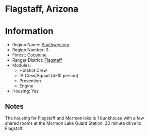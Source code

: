 
Flagstaff, Arizona
==================
  
# Information  
* Region Name: [Southwestern]()  
* Region Number: 3  
* Forest: [Coconino](https://www.fs.usda.gov/coconino)  
* Ranger District: [Flagstaff]()  
* Modules:  
  - Hotshot Crew  
  - IA Crew/Squad (4-10 person)  
  - Prevention  
  - Engine  
* Housing: Yes  
  
## Notes

The housing for Flagstaff and Mormon lake is 1 bunkhouse with a few shared rooms at the Mormon Lake Guard Station. 30 minute drive to Flagstaff. 
